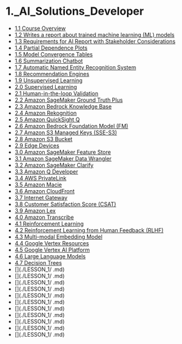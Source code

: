 # 1._AI_Solutions_Developer
 
* [ 1.1 Course Overview ]( ./LESSON_1/1.1_Course_Overview.md )
* [ 1.2 Writes a report about trained machine learning (ML) models ]( ./LESSON_1/1.2_Writes_a_report.md )
* [1.3 Requirements for AI Report with Stakeholder Considerations](./LESSON_1/1.3_Requirements_for_AI_Report.md)
* [1.4 Partial Dependence Plots](./LESSON_1/1.4_Partial_Dependence_Plots.md)
* [1.5 Model Convergence Tables](./LESSON_1/1.5_Model_Convergence_Tables.md)
* [1.6 Summarization Chatbot](./LESSON_1/1.6_Summarization_Chatbot.md)
* [1.7 Automatic Named Entity Recognition System](./LESSON_1/1.7_Automatic_Named_Entity_Recognition_System.md)
* [1.8 Recommendation Engines](./LESSON_1/1.8_Recommendation_Engines.md)
* [1.9 Unsupervised Learning](./LESSON_1/1.9_Unsupervised_Learning.md)
* [2.0 Supervised Learning](./LESSON_1/2.0_Supervised_Learning.md)
* [2.1 Human-in-the-loop Validation](./LESSON_1/2.1_Human-in-the-loop_Validation.md)
* [2.2 Amazon SageMaker Ground Truth Plus](./LESSON_1/2.2_Amazon_SageMaker_Ground_Truth_Plus.md)
* [2.3 Amazon Bedrock Knowledge Base](./LESSON_1/2.3_Amazon_Bedrock_Knowledge_Base.md)
* [2.4 Amazon Rekognition](./LESSON_1/2.4_Amazon_Rekognition.md)
* [2.5 Amazon QuickSight Q](./LESSON_1/2.5_Amazon_QuickSight_Q.md)
* [2.6 Amazon Bedrock Foundation Model (FM)](./LESSON_1/2.6_Amazon_Bedrock_Foundation_Model.md)
* [2.7 Amazon S3 Managed Keys (SSE-S3)](./LESSON_1/2.7_Amazon_S3_Managed_Keys.md)
* [2.8 Amazon S3 Bucket](./LESSON_1/2.8_Amazon_S3_Bucket.md)
* [2.9 Edge Devices](./LESSON_1/2.9_Edge_Devices.md)
* [3.0 Amazon SageMaker Feature Store](./LESSON_1/3.0_Amazon_SageMaker_Feature_Store.md)
* [3.1 Amazon SageMaker Data Wrangler](./LESSON_1/3.1_Amazon_SageMaker_Data_Wrangler.md)
* [3.2 Amazon SageMaker Clarify](./LESSON_1/3.2_Amazon_SageMaker_Clarify.md)
* [3.3 Amazon Q Developer](./LESSON_1/3.3_Amazon_Q_Developer.md)
* [3.4 AWS PrivateLink](./LESSON_1/3.4_AWS_PrivateLink.md)
* [3.5 Amazon Macie](./LESSON_1/3.5_Amazon_Macie.md)
* [3.6 Amazon CloudFront](./LESSON_1/3.6_Amazon_CloudFront.md)
* [3.7 Internet Gateway](./LESSON_1/3.7_Internet_Gateway.md)
* [3.8 Customer Satisfaction Score (CSAT)](./LESSON_1/3.8_Customer_Satisfaction_Score.md)
* [3.9 Amazon Lex](./LESSON_1/3.9_Amazon_Lex.md)
* [4.0 Amazon Transcribe](./LESSON_1/4.0_Amazon_Transcribe.md)
* [4.1 Reinforcement Learning](./LESSON_1/4.1_Reinforcement_Learning.md)
* [4.2 Reinforcement Learning from Human Feedback (RLHF)](./LESSON_1/4.2_Reinforcement_Learning_from_Human_Feedback.md)
* [4.3 Multi-modal Embedding Model](./LESSON_1/4.3_Multi-modal_Embedding_Model.md)
* [4.4 Google Vertex Resources](./LESSON_1/4.4_Google_Vertex_Resources.md)
* [4.5 Google Vertex AI Platform](./LESSON_1/4.5_Google_Vertex_AI_Platform.md)
* [4.6 Large Language Models](./LESSON_1/4.6_Large_Language_Models.md)
* [4.7 Decision Trees](./LESSON_1/4.7_Decision_Trees.md)
* [](./LESSON_1/ .md)
* [](./LESSON_1/ .md)
* [](./LESSON_1/ .md)
* [](./LESSON_1/ .md)
* [](./LESSON_1/ .md)
* [](./LESSON_1/ .md)
* [](./LESSON_1/ .md)
* [](./LESSON_1/ .md)
* [](./LESSON_1/ .md)
* [](./LESSON_1/ .md)
* [](./LESSON_1/ .md)






 
